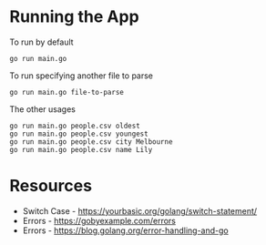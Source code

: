 # Running the App

To run by default

```
go run main.go
```

To run specifying another file to parse

```
go run main.go file-to-parse
```

The other usages

```
go run main.go people.csv oldest
go run main.go people.csv youngest
go run main.go people.csv city Melbourne
go run main.go people.csv name Lily
```

# Resources

* Switch Case - https://yourbasic.org/golang/switch-statement/
* Errors - https://gobyexample.com/errors
* Errors - https://blog.golang.org/error-handling-and-go